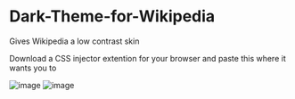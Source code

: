 # Dark-Theme-for-Wikipedia
Gives Wikipedia a low contrast skin

Download a CSS injector extention for your 
browser and paste this where it wants you to

![image](https://user-images.githubusercontent.com/61480399/149057366-4af22ab0-e941-439f-af38-01bafa20aa10.png)
![image](https://user-images.githubusercontent.com/61480399/149057409-e0f4c290-efe8-4054-b619-2df86b62a722.png)
